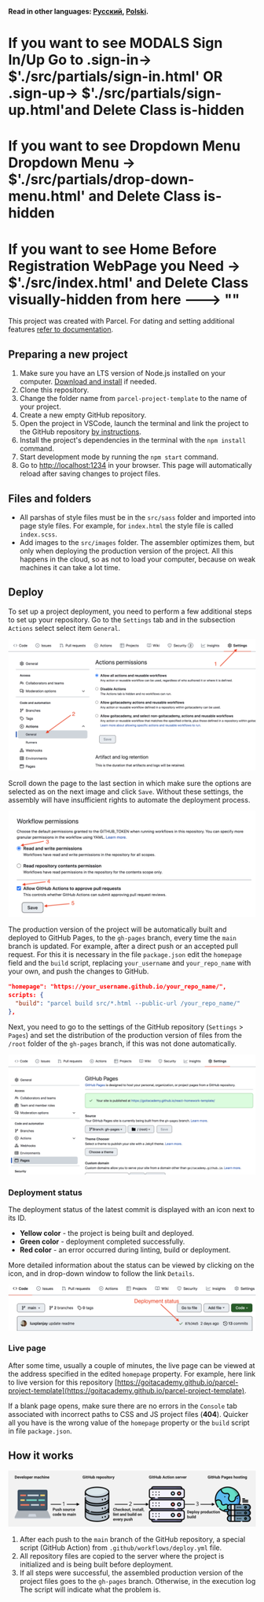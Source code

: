 **Read in other languages: [Русский](README.md), [Polski](README.pl.md).**

# If you want to see MODALS Sign In/Up Go to .sign-in-> $'./src/partials/sign-in.html' OR .sign-up-> $'./src/partials/sign-up.html'and Delete Class is-hidden

# If you want to see Dropdown Menu Dropdown Menu -> $'./src/partials/drop-down-menu.html' and Delete Class is-hidden

# If you want to see Home Before Registration WebPage you Need -> $'./src/index.html' and Delete Class visually-hidden from here ---> "<include src="./partials/sign-up.html" class="visually-hidden"></include>"

This project was created with Parcel. For dating and setting additional features
[refer to documentation](https://parceljs.org/).

## Preparing a new project

1. Make sure you have an LTS version of Node.js installed on your computer.
   [Download and install](https://nodejs.org/en/) if needed.
2. Clone this repository.
3. Change the folder name from `parcel-project-template` to the name of your
   project.
4. Create a new empty GitHub repository.
5. Open the project in VSCode, launch the terminal and link the project to the
   GitHub repository
   [by instructions](https://docs.github.com/en/get-started/getting-started-with-git/managing-remote-repositories#changing-a-remote-repositorys-url).
6. Install the project's dependencies in the terminal with the `npm install`
   command.
7. Start development mode by running the `npm start` command.
8. Go to [http://localhost:1234](http://localhost:1234) in your browser. This
   page will automatically reload after saving changes to project files.

## Files and folders

- All parshas of style files must be in the `src/sass` folder and imported into
  page style files. For example, for `index.html` the style file is called
  `index.scss`.
- Add images to the `src/images` folder. The assembler optimizes them, but only
  when deploying the production version of the project. All this happens in the
  cloud, so as not to load your computer, because on weak machines it can take a
  lot time.

## Deploy

To set up a project deployment, you need to perform a few additional steps to
set up your repository. Go to the `Settings` tab and in the subsection `Actions`
select select item `General`.

![GitHub actions settings](./assets/actions-config-step-1.png)

Scroll down the page to the last section in which make sure the options are
selected as on the next image and click `Save`. Without these settings, the
assembly will have insufficient rights to automate the deployment process.

![GitHub actions settings](./assets/actions-config-step-2.png)

The production version of the project will be automatically built and deployed
to GitHub Pages, to the `gh-pages` branch, every time the `main` branch is
updated. For example, after a direct push or an accepted pull request. For this
it is necessary in the file `package.json` edit the `homepage` field and the
`build` script, replacing `your_username` and `your_repo_name` with your own,
and push the changes to GitHub.

```json
"homepage": "https://your_username.github.io/your_repo_name/",
scripts: {
  "build": "parcel build src/*.html --public-url /your_repo_name/"
},
```

Next, you need to go to the settings of the GitHub repository (`Settings` >
`Pages`) and set the distribution of the production version of files from the
`/root` folder of the `gh-pages` branch, if this was not done automatically.

![GitHub Pages settings](./assets/repo-settings.png)

### Deployment status

The deployment status of the latest commit is displayed with an icon next to its
ID.

- **Yellow color** - the project is being built and deployed.
- **Green color** - deployment completed successfully.
- **Red color** - an error occurred during linting, build or deployment.

More detailed information about the status can be viewed by clicking on the
icon, and in drop-down window to follow the link `Details`.

![Deployment status](./assets/status.png)

### Live page

After some time, usually a couple of minutes, the live page can be viewed at the
address specified in the edited `homepage` property. For example, here link to
live version for this repository
[https://goitacademy.github.io/parcel-project-template](https://goitacademy.github.io/parcel-project-template).

If a blank page opens, make sure there are no errors in the `Console` tab
associated with incorrect paths to CSS and JS project files (**404**). Quicker
all you have is the wrong value of the `homepage` property or the `build` script
in file `package.json`.

## How it works

![How it works](./assets/how-it-works.png)

1. After each push to the `main` branch of the GitHub repository, a special
   script (GitHub Action) from `.github/workflows/deploy.yml` file.
2. All repository files are copied to the server where the project is
   initialized and is being built before deployment.
3. If all steps were successful, the assembled production version of the project
   files goes to the `gh-pages` branch. Otherwise, in the execution log The
   script will indicate what the problem is.
